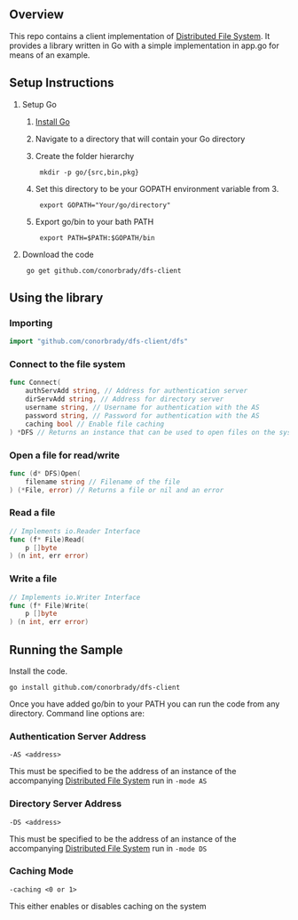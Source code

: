 ## Overview

This repo contains a client implementation of [Distributed File System](http://github.com/conorbrady/distributed-file-system). It
provides a library written in Go with a simple implementation in app.go for means
of an example.

## Setup Instructions
1. Setup Go
	1. [Install Go](https://golang.org/doc/install)
	2. Navigate to a directory that will contain your Go directory
	3. Create the folder hierarchy

			mkdir -p go/{src,bin,pkg}
	4. Set this directory to be your GOPATH environment variable from 3.

			export GOPATH="Your/go/directory"
	5. Export go/bin to your bath PATH

			export PATH=$PATH:$GOPATH/bin

4. Download the code

		go get github.com/conorbrady/dfs-client


## Using the library

### Importing
```go
import "github.com/conorbrady/dfs-client/dfs"
```
### Connect to the file system
```go
func Connect(
	authServAdd string, // Address for authentication server
	dirServAdd string, // Address for directory server
	username string, // Username for authentication with the AS
	password string, // Password for authentication with the AS
	caching bool // Enable file caching
) *DFS // Returns an instance that can be used to open files on the system
```
### Open a file for read/write
```go
func (d* DFS)Open(
	filename string // Filename of the file
) (*File, error) // Returns a file or nil and an error

```
### Read a file
```go
// Implements io.Reader Interface
func (f* File)Read(
	p []byte
) (n int, err error)
```
### Write a file
```go
// Implements io.Writer Interface
func (f* File)Write(
	p []byte
) (n int, err error)
```
## Running the Sample

Install the code.

	go install github.com/conorbrady/dfs-client

Once you have added go/bin to your PATH you can run the code from any directory.
Command line options are:

### Authentication Server Address

	-AS <address>

This must be specified to be the address of an instance of the accompanying
[Distributed File System](http://github.com/conorbrady/distributed-file-system) run in `-mode AS`

### Directory Server Address

	-DS <address>

This must be specified to be the address of an instance of the accompanying
[Distributed File System](http://github.com/conorbrady/distributed-file-system) run in `-mode DS`

### Caching Mode

	-caching <0 or 1>

This either enables or disables caching on the system

[Distributed File System]:(http://github.com/conorbrady/distributed-file-system)
[Install Go]:(https://golang.org/doc/install)
